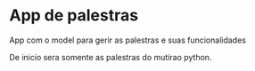 App de palestras
===================

App com o model para gerir as palestras e suas funcionalidades

De inicio sera somente as palestras do mutirao python.
